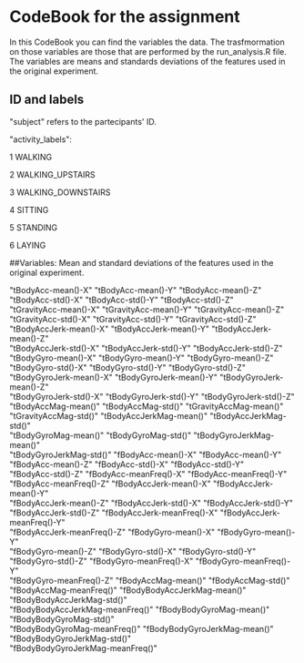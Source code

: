 # CodeBook for the assignment
In this CodeBook you can find the variables the data. The trasfmormation on those variables are those that are performed by the run_analysis.R file.
The variables are means and standards deviations of the features used in the original experiment.

## ID and labels
"subject" refers to the partecipants' ID.

"activity_labels": 

1 WALKING

2 WALKING_UPSTAIRS

3 WALKING_DOWNSTAIRS

4 SITTING

5 STANDING

6 LAYING


##Variables: Mean and standard deviations of the features used in the original experiment.

"tBodyAcc-mean()-X"               "tBodyAcc-mean()-Y"               "tBodyAcc-mean()-Z"              
"tBodyAcc-std()-X"                "tBodyAcc-std()-Y"                "tBodyAcc-std()-Z"               
"tGravityAcc-mean()-X"            "tGravityAcc-mean()-Y"            "tGravityAcc-mean()-Z"           
"tGravityAcc-std()-X"             "tGravityAcc-std()-Y"             "tGravityAcc-std()-Z"            
"tBodyAccJerk-mean()-X"           "tBodyAccJerk-mean()-Y"           "tBodyAccJerk-mean()-Z"          
"tBodyAccJerk-std()-X"            "tBodyAccJerk-std()-Y"            "tBodyAccJerk-std()-Z"           
"tBodyGyro-mean()-X"              "tBodyGyro-mean()-Y"              "tBodyGyro-mean()-Z"             
"tBodyGyro-std()-X"               "tBodyGyro-std()-Y"               "tBodyGyro-std()-Z"              
"tBodyGyroJerk-mean()-X"          "tBodyGyroJerk-mean()-Y"          "tBodyGyroJerk-mean()-Z"         
"tBodyGyroJerk-std()-X"           "tBodyGyroJerk-std()-Y"           "tBodyGyroJerk-std()-Z"          
"tBodyAccMag-mean()"              "tBodyAccMag-std()"               "tGravityAccMag-mean()"          
"tGravityAccMag-std()"            "tBodyAccJerkMag-mean()"          "tBodyAccJerkMag-std()"          
"tBodyGyroMag-mean()"             "tBodyGyroMag-std()"              "tBodyGyroJerkMag-mean()"        
"tBodyGyroJerkMag-std()"          "fBodyAcc-mean()-X"               "fBodyAcc-mean()-Y"              
"fBodyAcc-mean()-Z"               "fBodyAcc-std()-X"                "fBodyAcc-std()-Y"               
"fBodyAcc-std()-Z"                "fBodyAcc-meanFreq()-X"           "fBodyAcc-meanFreq()-Y"          
"fBodyAcc-meanFreq()-Z"           "fBodyAccJerk-mean()-X"           "fBodyAccJerk-mean()-Y"          
"fBodyAccJerk-mean()-Z"           "fBodyAccJerk-std()-X"            "fBodyAccJerk-std()-Y"           
"fBodyAccJerk-std()-Z"            "fBodyAccJerk-meanFreq()-X"       "fBodyAccJerk-meanFreq()-Y"      
"fBodyAccJerk-meanFreq()-Z"       "fBodyGyro-mean()-X"              "fBodyGyro-mean()-Y"             
"fBodyGyro-mean()-Z"              "fBodyGyro-std()-X"               "fBodyGyro-std()-Y"              
"fBodyGyro-std()-Z"               "fBodyGyro-meanFreq()-X"          "fBodyGyro-meanFreq()-Y"         
"fBodyGyro-meanFreq()-Z"          "fBodyAccMag-mean()"              "fBodyAccMag-std()"              
"fBodyAccMag-meanFreq()"          "fBodyBodyAccJerkMag-mean()"      "fBodyBodyAccJerkMag-std()"      
"fBodyBodyAccJerkMag-meanFreq()"  "fBodyBodyGyroMag-mean()"         "fBodyBodyGyroMag-std()"         
"fBodyBodyGyroMag-meanFreq()"     "fBodyBodyGyroJerkMag-mean()"     "fBodyBodyGyroJerkMag-std()"     
"fBodyBodyGyroJerkMag-meanFreq()"





